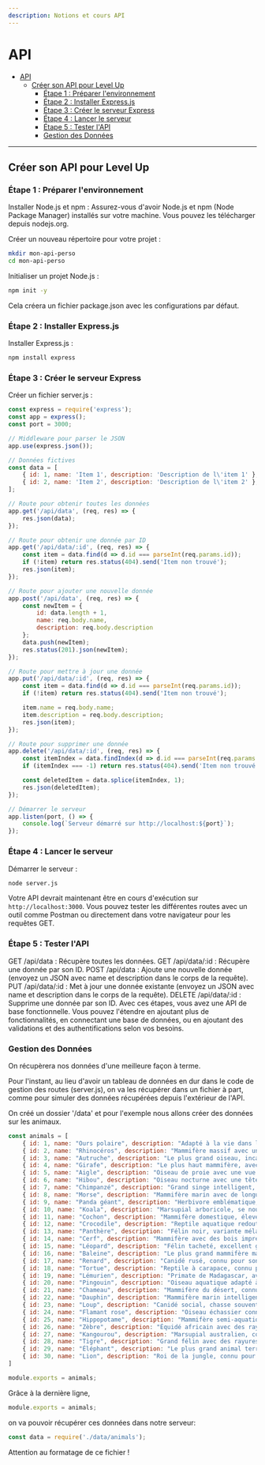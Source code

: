 ```yaml
---
description: Notions et cours API
---
```


# API

- [API](#api)
  - [Créer son API pour Level Up](#créer-son-api-pour-level-up)
    - [Étape 1 : Préparer l'environnement](#étape-1--préparer-lenvironnement)
    - [Étape 2 : Installer Express.js](#étape-2--installer-expressjs)
    - [Étape 3 : Créer le serveur Express](#étape-3--créer-le-serveur-express)
    - [Étape 4 : Lancer le serveur](#étape-4--lancer-le-serveur)
    - [Étape 5 : Tester l'API](#étape-5--tester-lapi)
    - [Gestion des Données](#gestion-des-données)

---

## Créer son API pour Level Up

### Étape 1 : Préparer l'environnement

Installer Node.js et npm : Assurez-vous d'avoir Node.js et npm (Node Package Manager) installés sur votre machine. Vous pouvez les télécharger depuis nodejs.org.

Créer un nouveau répertoire pour votre projet :

```bash
mkdir mon-api-perso
cd mon-api-perso
```

Initialiser un projet Node.js :

```bash
npm init -y
```

Cela créera un fichier package.json avec les configurations par défaut.

### Étape 2 : Installer Express.js

Installer Express.js :

```bash
npm install express
```

### Étape 3 : Créer le serveur Express

Créer un fichier server.js :

```js
const express = require('express');
const app = express();
const port = 3000;

// Middleware pour parser le JSON
app.use(express.json());

// Données fictives
const data = [
    { id: 1, name: 'Item 1', description: 'Description de l\'item 1' },
    { id: 2, name: 'Item 2', description: 'Description de l\'item 2' },
];

// Route pour obtenir toutes les données
app.get('/api/data', (req, res) => {
    res.json(data);
});

// Route pour obtenir une donnée par ID
app.get('/api/data/:id', (req, res) => {
    const item = data.find(d => d.id === parseInt(req.params.id));
    if (!item) return res.status(404).send('Item non trouvé');
    res.json(item);
});

// Route pour ajouter une nouvelle donnée
app.post('/api/data', (req, res) => {
    const newItem = {
        id: data.length + 1,
        name: req.body.name,
        description: req.body.description
    };
    data.push(newItem);
    res.status(201).json(newItem);
});

// Route pour mettre à jour une donnée
app.put('/api/data/:id', (req, res) => {
    const item = data.find(d => d.id === parseInt(req.params.id));
    if (!item) return res.status(404).send('Item non trouvé');

    item.name = req.body.name;
    item.description = req.body.description;
    res.json(item);
});

// Route pour supprimer une donnée
app.delete('/api/data/:id', (req, res) => {
    const itemIndex = data.findIndex(d => d.id === parseInt(req.params.id));
    if (itemIndex === -1) return res.status(404).send('Item non trouvé');

    const deletedItem = data.splice(itemIndex, 1);
    res.json(deletedItem);
});

// Démarrer le serveur
app.listen(port, () => {
    console.log(`Serveur démarré sur http://localhost:${port}`);
});
```

### Étape 4 : Lancer le serveur

Démarrer le serveur :

```bash
node server.js
```

Votre API devrait maintenant être en cours d'exécution sur `http://localhost:3000`. Vous pouvez tester les différentes routes avec un outil comme Postman ou directement dans votre navigateur pour les requêtes GET.

### Étape 5 : Tester l'API

GET /api/data : Récupère toutes les données.
GET /api/data/:id : Récupère une donnée par son ID.
POST /api/data : Ajoute une nouvelle donnée (envoyez un JSON avec name et description dans le corps de la requête).
PUT /api/data/:id : Met à jour une donnée existante (envoyez un JSON avec name et description dans le corps de la requête).
DELETE /api/data/:id : Supprime une donnée par son ID.
Avec ces étapes, vous avez une API de base fonctionnelle. Vous pouvez l'étendre en ajoutant plus de fonctionnalités, en connectant une base de données, ou en ajoutant des validations et des authentifications selon vos besoins.

### Gestion des Données

On récupèrera nos données d'une meilleure façon à terme.

Pour l'instant, au lieu d'avoir un tableau de données en dur dans le code de gestion des routes (server.js), on va les récupérer dans un fichier à part, comme pour simuler des données récupérées depuis l'extérieur de l'API.

On créé un dossier '/data' et pour l'exemple nous allons créer des données sur les animaux.

```js title="animals.js"
const animals = [
    { id: 1, name: "Ours polaire", description: "Adapté à la vie dans les régions arctiques, excellent nageur." },
    { id: 2, name: "Rhinocéros", description: "Mammifère massif avec une ou deux cornes sur le nez." },
    { id: 3, name: "Autruche", description: "Le plus grand oiseau, incapable de voler mais rapide à la course." },
    { id: 4, name: "Girafe", description: "Le plus haut mammifère, avec un long cou distinctif." },
    { id: 5, name: "Aigle", description: "Oiseau de proie avec une vue perçante et un vol majestueux." },
    { id: 6, name: "Hibou", description: "Oiseau nocturne avec une tête large et des yeux perçants." },
    { id: 7, name: "Chimpanzé", description: "Grand singe intelligent, proche cousin de l'homme." },
    { id: 8, name: "Morse", description: "Mammifère marin avec de longues défenses et une peau épaisse." },
    { id: 9, name: "Panda géant", description: "Herbivore emblématique, adore le bambou." },
    { id: 10, name: "Koala", description: "Marsupial arboricole, se nourrit principalement d'eucalyptus." },
    { id: 11, name: "Cochon", description: "Mammifère domestique, élevé pour sa viande et son intelligence." },
    { id: 12, name: "Crocodile", description: "Reptile aquatique redoutable, avec une morsure puissante." },
    { id: 13, name: "Panthère", description: "Félin noir, variante mélanique du léopard ou du jaguar." },
    { id: 14, name: "Cerf", description: "Mammifère avec des bois impressionnants, souvent vu dans les forêts." },
    { id: 15, name: "Léopard", description: "Félin tacheté, excellent grimpeur et chasseur." },
    { id: 16, name: "Baleine", description: "Le plus grand mammifère marin, avec des dimensions impressionnantes." },
    { id: 17, name: "Renard", description: "Canidé rusé, connu pour son intelligence et son agilité." },
    { id: 18, name: "Tortue", description: "Reptile à carapace, connu pour sa longévité." },
    { id: 19, name: "Lémurien", description: "Primate de Madagascar, avec de grands yeux réfléchissants." },
    { id: 20, name: "Pingouin", description: "Oiseau aquatique adapté à la vie en Antarctique." },
    { id: 21, name: "Chameau", description: "Mammifère du désert, connu pour ses bosses de stockage de graisse." },
    { id: 22, name: "Dauphin", description: "Mammifère marin intelligent, connu pour ses acrobaties." },
    { id: 23, name: "Loup", description: "Canidé social, chasse souvent en meute." },
    { id: 24, name: "Flamant rose", description: "Oiseau échassier connu pour sa couleur rose vif." },
    { id: 25, name: "Hippopotame", description: "Mammifère semi-aquatique, troisième plus grand animal terrestre." },
    { id: 26, name: "Zèbre", description: "Équidé africain avec des rayures noires et blanches distinctives." },
    { id: 27, name: "Kangourou", description: "Marsupial australien, connu pour ses bonds puissants." },
    { id: 28, name: "Tigre", description: "Grand félin avec des rayures uniques, excellent chasseur." },
    { id: 29, name: "Éléphant", description: "Le plus grand animal terrestre, avec une mémoire légendaire." },
    { id: 30, name: "Lion", description: "Roi de la jungle, connu pour sa crinière majestueuse." },
]

module.exports = animals;
```

Grâce à la dernière ligne,

```js
module.exports = animals;
```

on va pouvoir récupérer ces données dans notre serveur:

```js title="server.js"
const data = require('./data/animals');
```

Attention au formatage de ce fichier !
